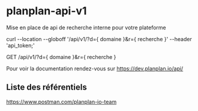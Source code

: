 <h1>planplan-api-v1</h1>

<p>Mise en place de api de recherche interne pour votre plateforme</p>

<p>curl --location --globoff '/api/v1/?d={ domaine }&r={ recherche }' --header 'api_token;'</p>

<p>GET /api/v1/?d={ domaine }&r={ recherche }</p>

<p>Pour voir la documentation rendez-vous sur <a href="https://dev.planplan.io/api/">https://dev.planplan.io/api/</a></p>

<h2>Liste des référentiels</h2>

<p><a href="https://www.postman.com/planplan-io-team">https://www.postman.com/planplan-io-team</a>
